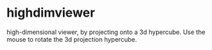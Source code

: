 # highdimviewer
high-dimensional viewer, by projecting onto a 3d hypercube.  Use the mouse to rotate the 3d projection hypercube.
